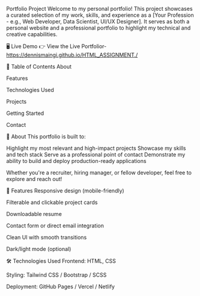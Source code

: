Portfolio Project
Welcome to my personal portfolio! This project showcases a curated selection of my work, skills, and experience as a [Your Profession - e.g., Web Developer, Data Scientist, UI/UX Designer]. It serves as both a personal website and a professional portfolio to highlight my technical and creative capabilities.

🖥️ Live Demo
👉 View the Live Portfolior-	https://dennismaingi.github.io/HTML_ASSIGNMENT./ 

📌 Table of Contents
About

Features

Technologies Used

Projects

Getting Started

Contact

📖 About
This portfolio is built to:

Highlight my most relevant and high-impact projects
Showcase my skills and tech stack
Serve as a professional point of contact
Demonstrate my ability to build and deploy production-ready applications

Whether you're a recruiter, hiring manager, or fellow developer, feel free to explore and reach out!

🚀 Features
Responsive design (mobile-friendly)

Filterable and clickable project cards

Downloadable resume

Contact form or direct email integration

Clean UI with smooth transitions

Dark/light mode (optional)

🛠️ Technologies Used
Frontend: HTML, CSS

Styling: Tailwind CSS / Bootstrap / SCSS

Deployment: GitHub Pages / Vercel / Netlify
